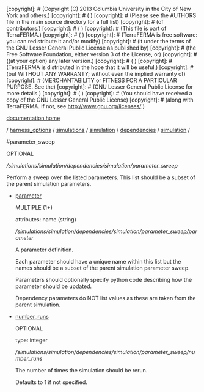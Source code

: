 [copyright]: # (Copyright (C) 2013 Columbia University in the City of New York and others.)
[copyright]: # ( )
[copyright]: # (Please see the AUTHORS file in the main source directory for a full list)
[copyright]: # (of contributors.)
[copyright]: # ( )
[copyright]: # (This file is part of TerraFERMA.)
[copyright]: # ( )
[copyright]: # (TerraFERMA is free software: you can redistribute it and/or modify)
[copyright]: # (it under the terms of the GNU Lesser General Public License as published by)
[copyright]: # (the Free Software Foundation, either version 3 of the License, or)
[copyright]: # ((at your option) any later version.)
[copyright]: # ( )
[copyright]: # (TerraFERMA is distributed in the hope that it will be useful,)
[copyright]: # (but WITHOUT ANY WARRANTY; without even the implied warranty of)
[copyright]: # (MERCHANTABILITY or FITNESS FOR A PARTICULAR PURPOSE. See the)
[copyright]: # (GNU Lesser General Public License for more details.)
[copyright]: # ( )
[copyright]: # (You should have received a copy of the GNU Lesser General Public License)
[copyright]: # (along with TerraFERMA. If not, see <http://www.gnu.org/licenses/>.)

[documentation home](https://github.com/terraferma/terraferma/wiki/Documentation)

/ [harness_options](../../../../../harness_options.md) / [simulations](../../../../simulations.md) / [simulation](../../../simulation.md) / [dependencies](../../dependencies.md) / [simulation](../simulation.md) /

#parameter_sweep

OPTIONAL 

*/simulations/simulation/dependencies/simulation/parameter_sweep*

Perform a sweep over the listed parameters.  This list should be a subset of the parent simulation parameters.

* [parameter](parameter_sweep/parameter.md "child")

    MULTIPLE (1+) 

    attributes: name (string) 

    */simulations/simulation/dependencies/simulation/parameter_sweep/parameter*

    A parameter definition.
    
    Each parameter should have a unique name within this list but the 
    names should be a subset of the parent simulation parameter sweep.
    
    Parameters should optionally specify
    python code describing how the parameter should be updated.
    
    Dependency parameters do NOT list values as these are taken from the parent simulation.

* [number_runs](parameter_sweep/number_runs.md "child")

    OPTIONAL 

    type: integer

    */simulations/simulation/dependencies/simulation/parameter_sweep/number_runs*

    The number of times the simulation should be rerun.
    
    Defaults to 1 if not specified.

[autogenerated]: # (This file was automatically generated from the schema file:/home/cwilson/repos/github/TerraFERMA/TerraFERMA/buckettools/schemas/simulations.rng.)

